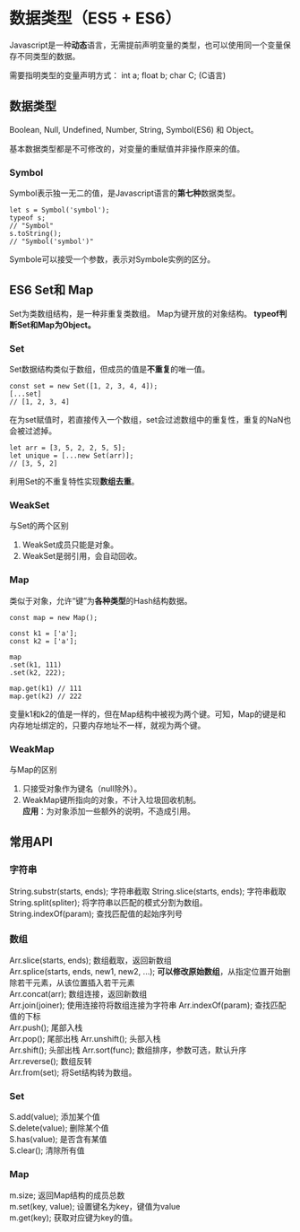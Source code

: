 # 数据类型（ES5 + ES6）

Javascript是一种**动态**语言，无需提前声明变量的类型，也可以使用同一个变量保存不同类型的数据。

需要指明类型的变量声明方式：  int a; float b; char C; (C语言)

## 数据类型

Boolean, Null, Undefined, Number, String, Symbol(ES6) 和 Object。  

基本数据类型都是不可修改的，对变量的重赋值并非操作原来的值。  

### Symbol  
Symbol表示独一无二的值，是Javascript语言的**第七种**数据类型。  
```
let s = Symbol('symbol');
typeof s;
// "Symbol"
s.toString();
// "Symbol('symbol')"
```  
Symbole可以接受一个参数，表示对Symbole实例的区分。


## ES6 Set和 Map   
Set为类数组结构，是一种非重复类数组。
Map为键开放的对象结构。
**typeof判断Set和Map为Object。**

### Set  
Set数据结构类似于数组，但成员的值是**不重复**的唯一值。  
```
const set = new Set([1, 2, 3, 4, 4]);
[...set]
// [1, 2, 3, 4]
```
在为set赋值时，若直接传入一个数组，set会过滤数组中的重复性，重复的NaN也会被过滤掉。  
```
let arr = [3, 5, 2, 2, 5, 5];
let unique = [...new Set(arr)];
// [3, 5, 2]
```
利用Set的不重复特性实现**数组去重**。  

### WeakSet
与Set的两个区别
1. WeakSet成员只能是对象。
2. WeakSet是弱引用，会自动回收。  

### Map  
类似于对象，允许“键”为**各种类型**的Hash结构数据。
```
const map = new Map();

const k1 = ['a'];
const k2 = ['a'];

map
.set(k1, 111)
.set(k2, 222);

map.get(k1) // 111
map.get(k2) // 222
```
变量k1和k2的值是一样的，但在Map结构中被视为两个键。可知，Map的键是和内存地址绑定的，只要内存地址不一样，就视为两个键。  

### WeakMap  
与Map的区别  
1. 只接受对象作为键名（null除外）。  
2. WeakMap键所指向的对象，不计入垃圾回收机制。  
**应用**：为对象添加一些额外的说明，不造成引用。

## 常用API

### 字符串

String.substr(starts, ends);  字符串截取 
String.slice(starts, ends);  字符串截取 
String.split(spliter);  将字符串以匹配的模式分割为数组。
String.indexOf(param);  查找匹配值的起始序列号    

### 数组

Arr.slice(starts, ends);   数组截取，返回新数组  
Arr.splice(starts, ends, new1, new2, ...);  **可以修改原始数组**，从指定位置开始删除若干元素，从该位置插入若干元素  
Arr.concat(arr);   数组连接，返回新数组  
Arr.join(joiner);  使用连接符将数组连接为字符串
Arr.indexOf(param);  查找匹配值的下标  
Arr.push();  尾部入栈  
Arr.pop();  尾部出栈
Arr.unshift();  头部入栈  
Arr.shift();  头部出栈
Arr.sort(func);  数组排序，参数可选，默认升序  
Arr.reverse();  数组反转  
Arr.from(set);  将Set结构转为数组。

### Set  

S.add(value);  添加某个值  
S.delete(value);  删除某个值  
S.has(value);  是否含有某值  
S.clear();   清除所有值

### Map 

m.size;  返回Map结构的成员总数  
m.set(key, value);  设置键名为key，键值为value  
m.get(key);  获取对应键为key的值。

